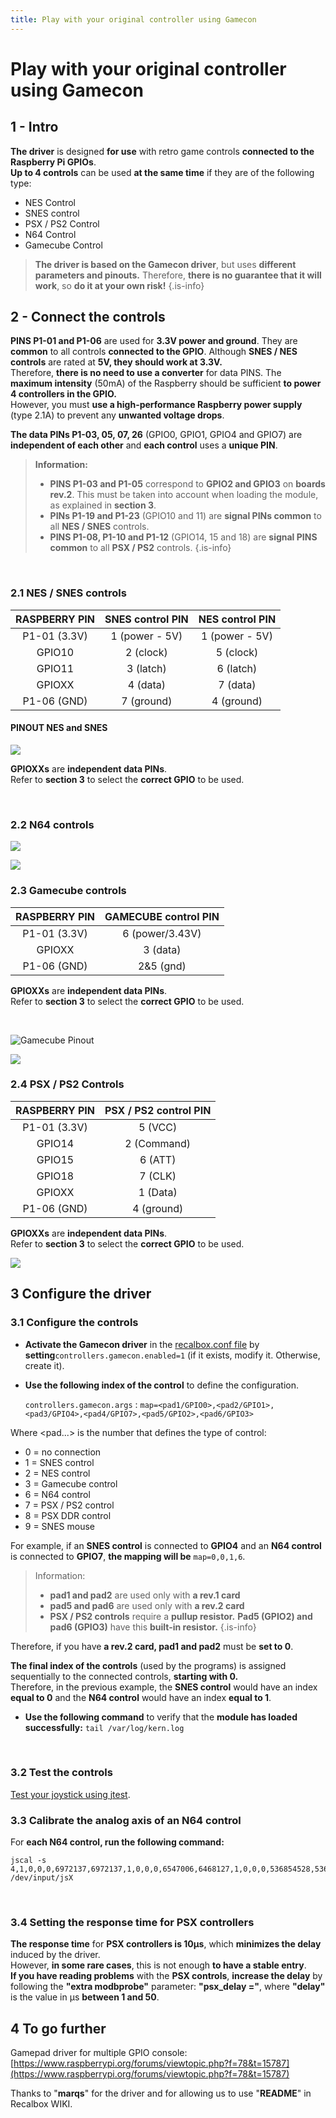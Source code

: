 ```yaml
---
title: Play with your original controller using Gamecon
---
```


# Play with your original controller using Gamecon

## 1 - Intro <a id="1-intro"></a>

**The driver** is designed **for use** with retro game controls **connected to the Raspberry Pi GPIOs**.  
**Up to 4 controls** can be used **at the same time** if they are of the following type:

* NES Control
* SNES control
* PSX / PS2 Control
* N64 Control
* Gamecube Control


>**The driver is based on the Gamecon driver**, but uses **different parameters and pinouts.** Therefore, **there is no guarantee that it will work**, so **do it at your own risk!**
{.is-info}

## 2 - Connect the controls

**PINS P1-01 and P1-06** are used for **3.3V power and ground**. They are **common** to all controls **connected to the GPIO**. Although **SNES / NES controls** are rated at **5V, they should work at 3.3V.**  
Therefore, **there is no need to use a converter** for data PINS. The **maximum intensity** \(50mA\) of the Raspberry should be sufficient **to power 4 controllers in the GPIO.**  
However, you must **use a high-performance Raspberry power supply** \(type 2.1A\) to prevent any **unwanted voltage drops**.

**The data PINs P1-03, 05, 07, 26** \(GPIO0, GPIO1, GPIO4 and GPIO7\) are **independent of each other** and **each control** uses a **unique PIN**.


>**Information:**
>
>* **PINS P1-03 and P1-05** correspond to **GPIO2 and GPIO3** on **boards rev.2**. This must be taken into account when loading the module, as explained in **section 3**.
>* **PINs P1-19 and P1-23** \(GPIO10 and 11\) are **signal PINs common** to all **NES / SNES** controls.
>* **PINS P1-08, P1-10 and P1-12** \(GPIO14, 15 and 18\) are **signal PINS common** to all **PSX / PS2** controls.
{.is-info}

​

### 2.1 NES / SNES controls

| RASPBERRY PIN | SNES control PIN | NES control PIN |
| :---: | :---: | :---: |
| P1-01 \(3.3V\) | 1 \(power - 5V\) | 1 \(power - 5V\) |
| GPIO10 | 2 \(clock\) | 5 \(clock\) |
| GPIO11 | 3 \(latch\) | 6 \(latch\) |
| GPIOXX | 4 \(data\) | 7 \(data\) |
| P1-06 \(GND\) | 7 \(ground\) | 4 \(ground\) |

#### PINOUT NES and SNES

![](https://gblobscdn.gitbook.com/assets%2F-LdKTX4ollh_G72-pO8z%2F-Ly12cOjJDyhW9cGp7Mt%2F-Ly13ct-lbBNlcPB5c54%2F68747470733a2f2f692e7761726f73752e6f72672f646174612f76722f696d672f303032372f32322f313434343135303236343635322e706e67.png?alt=media&token=a116d987-374d-4cb8-926c-f7334c6cdbe2)

**GPIOXXs** are **independent data PINs**.  
Refer to **section 3** to select the **correct GPIO** to be used.

​

### 2.2 N64 controls

![](https://gblobscdn.gitbook.com/assets%2F-LdKTX4ollh_G72-pO8z%2F-MDqTCN9r2xAaAtGh2wb%2F-MDqWClO5IkPkFB9aT0b%2F993slmdi.bmp?alt=media&token=19b202af-888d-4eeb-bc2c-ad4049c429c3)

![](https://gblobscdn.gitbook.com/assets%2F-LdKTX4ollh_G72-pO8z%2F-MDqTCN9r2xAaAtGh2wb%2F-MDqXq8EVy-uQb3JtQgd%2Fn64_pinouts.png?alt=media&token=4ebb157b-1cef-4c4e-b291-ebd7831101f4)

### 2.3 Gamecube controls

| RASPBERRY PIN | GAMECUBE control PIN |
| :---: | :---: |
| P1-01 \(3.3V\) | 6 \(power/3.43V\) |
| GPIOXX | 3 \(data\) |
| P1-06 \(GND\) | 2&5 \(gnd\) |

**GPIOXXs** are **independent data PINs**.  
Refer to **section 3** to select the **correct GPIO** to be used.

​

![Gamecube Pinout](https://gblobscdn.gitbook.com/assets%2F-LdKTX4ollh_G72-pO8z%2F-MDw-HeGvJLeeBwP6W2C%2F-MDw-ZjkI6ByZRMtRnej%2Fgcpad.png?alt=media&token=d996e413-79a4-4deb-abf9-188ee95dae9e)

![](https://gblobscdn.gitbook.com/assets%2F-LdKTX4ollh_G72-pO8z%2F-MDqTCN9r2xAaAtGh2wb%2F-MDqXrfiIaTP0ZeICxgf%2Fgc_pinouts.png?alt=media&token=d489aa27-ec65-4eda-8b76-fcfcd3568234)

### ​2.4 PSX / PS2 Controls <a id="2-4-psx-ps-2-controls"></a>

| RASPBERRY PIN | PSX / PS2 control PIN |
| :---: | :---: |
| P1-01 \(3.3V\) | 5 \(VCC\) |
| GPIO14 | 2 \(Command\) |
| GPIO15 | 6 \(ATT\) |
| GPIO18 | 7 \(CLK\) |
| GPIOXX | 1 \(Data\) |
| P1-06 \(GND\) | 4 \(ground\) |

**GPIOXXs** are **independent data PINs**.  
Refer to **section 3** to select the **correct GPIO** to be used.

![](http://www.geocities.ws/digitan000/Hardware/22/pinout.gif)

## 3 Configure the driver

### 3.1 Configure the controls

* **Activate the Gamecon driver** in the [recalbox.conf file](/basic-manual/getting-started/the-recalbox.conf-file) by **setting**`controllers.gamecon.enabled=1` \(if it exists, modify it. Otherwise, create it\).
* **Use the following index of the control** to define the configuration.

  `controllers.gamecon.args` : `map=<pad1/GPIO0>,<pad2/GPIO1>,<pad3/GPIO4>,<pad4/GPIO7>,<pad5/GPIO2>,<pad6/GPIO3>`

Where &lt;pad...&gt;  is the number that defines the type of control:

* 0 = no connection
* 1 = SNES control
* 2 = NES control
* 3 = Gamecube control
* 6 = N64 control
* 7 = PSX / PS2 control
* 8 = PSX DDR control
* 9 = SNES mouse

For example, if an **SNES control** is connected to **GPIO4** and an **N64 control** is connected to **GPIO7**, **the mapping will be** `map=0,0,1,6`.


>Information:
>
>* **pad1 and pad2** are used only with **a rev.1 card**
>* **pad5 and pad6** are used only with **a rev.2 card**
>* **PSX / PS2 controls** require a **pullup resistor.** **Pad5 \(GPIO2\) and pad6 \(GPIO3\)** have this **built-in resistor.**
{.is-info}

Therefore, if you have **a rev.2 card, pad1 and pad2** must be **set to 0**.

**The final index of the controls** \(used by the programs\) is assigned sequentially to the connected controls, **starting with 0.**   
Therefore, in the previous example, the **SNES control** would have an index **equal to 0** and the **N64 control** would have an index **equal to 1**.

* **Use the following command** to verify that the **module has loaded successfully:** `tail /var/log/kern.log`

​

### 3.2 Test the controls

**​**[Test your joystick using jtest](https://recalbox.gitbook.io/tutorials/obsolete/test-your-joystick-with-jstest).

### 3.3 Calibrate the analog axis of an N64 control

For **each N64 control, run the following command:**

```text
jscal -s 4,1,0,0,0,6972137,6972137,1,0,0,0,6547006,6468127,1,0,0,0,536854528,536854528,1,0,0,0,536854528,536854528 /dev/input/jsX
```

​

### 3.4 Setting the response time for PSX controllers

**The response time** for **PSX controllers is 10µs**, which **minimizes the delay** induced by the driver.  
However, **in some rare cases**, this is not enough **to have a stable entry**.  
**If you have reading problems** with the **PSX controls**, **increase the delay** by following the **"extra modbprobe"** parameter: **"psx\_delay ="**, where **"delay"** is the value in µs **between 1 and 50**.

## 4 To go further

Gamepad driver for multiple GPIO console:  
[https://www.raspberrypi.org/forums/viewtopic.php?f=78&t=15787](https://www.raspberrypi.org/forums/viewtopic.php?f=78&t=15787)​

Thanks to "**marqs**" for the driver and for allowing us to use "**README**" in Recalbox WIKI.

